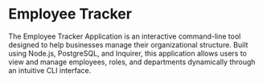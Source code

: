 # Employee Tracker

The Employee Tracker Application is an interactive command-line tool designed to help businesses manage their organizational structure. Built using Node.js, PostgreSQL, and Inquirer, this application allows users to view and manage employees, roles, and departments dynamically through an intuitive CLI interface.
